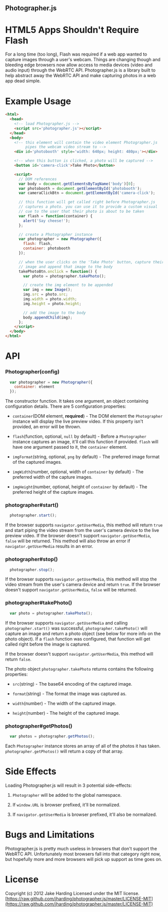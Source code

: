 Photographer.js
---------------

HTML5 Apps Shouldn't Require Flash
==================================

For a long time (too long), Flash was required if a web app wanted to capture images through a user's webcam. Things are changing though and bleeding edge browsers now allow access to media devices (video and audio input) through the WebRTC API. Photographer.js is a library built to help abstract away the WebRTC API and make capturing photos in a web app dead simple. 

Example Usage
=============

```html
<html>
  <head>
    <!-- load Photographer.js -->
    <script src='photographer.js'></script>
  </head>
  <body>
    <!-- this element will contain the video element Photographer.js
         pipes the webcam video stream to -->
    <div id='photobooth' style='width: 640px; height: 480px;'></div>

    <!-- when this button is clicked, a photo will be captured -->
    <button id='camera-click'>Take Photo</button>

    <script>
      // DOM references
      var body = document.getElementsByTagName('body')[0];
      var photobooth = document.getElementById('photobooth');
      var cameraClickBtn = document.getElementById('camera-click');

      // this function will get called right before Photographer.js
      // captures a photo. you can use it to provide a custom visual
      // cue to the user that their photo is about to be taken
      var flash = function(container) {
        alert('Say cheese!');
      };

      // create a Photographer instance  
      var photographer = new Photographer({
        flash: flash,
        container: photobooth
      });

      // when the user clicks on the 'Take Photo' button, capture their
      // image and append that image to the body
      takePhotoBtn.onclick = function() {
        var photo = photographer.takePhoto();

        // create the img element to be appended
        var img = new Image();
        img.src = photo.src;
        img.width = photo.width;
        img.height = photo.height;

        // add the image to the body
        body.appendChild(img);
      };
    </script>
  </body>
</html>
```

API
===

### Photographer(config)

```javascript
  var photographer = new Photographer({ 
    container: element
  });
```

The constructor function. It takes one argument, an object containing configuration details. There are 5 configuration properties:

* `container`(DOM element, **required**) - The DOM element the `Photographer` instance will display the live preview video. If this property isn't provided, an error will be thrown.

* `flash`(function, optional, `null` by default) - Before a `Photographer` instance captures an image, it'll call this function if provided. `flash` will have one argument passed to it, the `container` element.

* `imgFormat`(string, optional, `png` by default) - The preferred image format of the captured images.

* `imgWidth`(number, optional, width of `container` by default) - The preferred width of the capture images.

* `imgHeight`(number, optional, height of `container` by default) - The preferred height of the capture images.

### photographer#start()

```javascript
  photographer.start();
```

If the browser supports `navigator.getUserMedia`, this method will return `true` and start piping the video stream from the user's camera device to the live preview video. If the browser doesn't support `navigator.getUserMedia`, `false` will be returned. This method will also throw an error if `navigator.getUserMedia` results in an error.

### photographer#stop()

```javascript
  photographer.stop();
```

If the browser supports `navigator.getUserMedia`, this method will stop the video stream from the user's camera device and return `true`. If the browser doesn't support `navigator.getUserMedia`, `false` will be returned.

### photographer#takePhoto()

```javascript
  var photo = photographer.takePhoto();
```

If the browser supports `navigator.getUserMedia` and calling `photographer.start()` was successful, `photographer.takePhoto()` will capture an image and return a photo object (see below for more info on the photo object). If a `flash` function was configured, that function will get called right before the image is captured.

If the browser doesn't support `navigator.getUserMedia`, this method will return `false`.

The photo object `photographer.takePhoto` returns contains the following properties: 

* `src`(string) - The base64 encoding of the captured image.

* `format`(string) - The format the image was captured as. 

* `width`(number) - The width of the captured image.

* `height`(number) - The height of the captured image.

### photographer#getPhotos()

```javascript
  var photos = photographer.getPhotos();
```

Each `Photographer` instance stores an array of all of the photos it has taken. `photographer.getPhotos()` will return a copy of that array.

Side Effects
============

Loading Photographer.js will result in 3 potential side-effects:

1. `Photographer` will be added to the global namespace.

2. If `window.URL` is browser prefixed, it'll be normalized. 

3. If `navigator.getUserMedia` is browser prefixed, it'll also be normalized.

Bugs and Limitations
====================

Photographer.js is pretty much useless in browsers that don't support the WebRTC API. Unfortunately most browsers fall into that category right now, but hopefully more and more browsers will pick up support as time goes on.

License
=======

Copyright (c) 2012 Jake Harding
Licensed under the MIT license.
[https://raw.github.com/jharding/photographer.js/master/LICENSE-MIT](https://raw.github.com/jharding/photographer.js/master/LICENSE-MIT)
